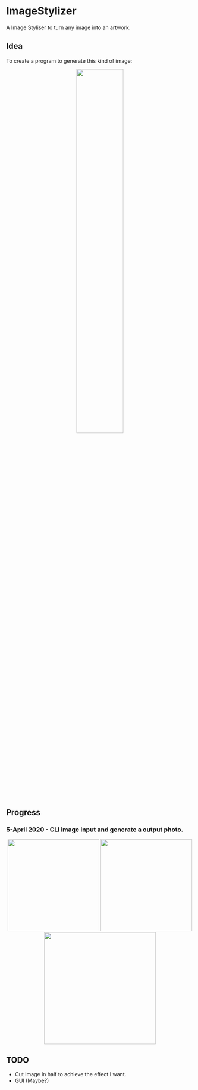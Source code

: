 # ImageStylizer

A Image Styliser to turn any image into an artwork.

## Idea

To create a program to generate this kind of image:

<p align = 'center'>
<img src = 'https://d2i0awu7puyonj.cloudfront.net/3/101122/f7ee2dc3-ce0a-4522-baff-383136ef06d6.jpg' width = '50%'>
</p>

## Progress

### 5-April 2020 - CLI image input and generate a output photo.

<p align = 'center'>
<img src = 'https://vinesmsuic.github.io/pixiv/pics/cat.jpg' height = '246px'>
<img src = 'https://vinesmsuic.github.io/pixiv/pics/city.jpg' height = '246px'>
<br>
<img src = 'https://i.imgur.com/dMQYjvO.png' width = '300px'>
</p>



## TODO

* Cut Image in half to achieve the effect I want.
* GUI (Maybe?)
